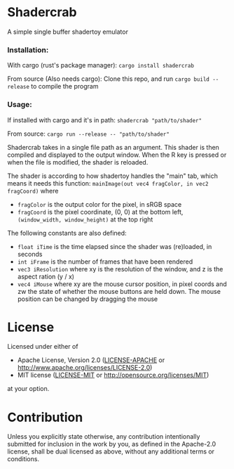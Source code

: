 # Shadercrab
A simple single buffer shadertoy emulator

### Installation:
With cargo (rust's package manager):
`cargo install shadercrab`

From source (Also needs cargo):
Clone this repo, and run `cargo build --release` to compile the program

### Usage:
If installed with cargo and it's in path:
`shadercrab "path/to/shader"`

From source:
`cargo run --release -- "path/to/shader"`

Shadercrab takes in a single file path as an argument.
This shader is then compiled and displayed to the output window.
When the R key is pressed or when the file is modified, the shader is reloaded.

The shader is according to how shadertoy handles the "main" tab, which means it needs this function:
`mainImage(out vec4 fragColor, in vec2 fragCoord)`
where
 - `fragColor` is the output color for the pixel, in sRGB space
 - `fragCoord` is the pixel coordinate, (0, 0) at the bottom left, `(window_width, window_height)` at the top right

The following constants are also defined:
 - `float iTime` is the time elapsed since the shader was (re)loaded, in seconds
 - `int iFrame` is the number of frames that have been rendered
 - `vec3 iResolution` where xy is the resolution of the window, and z is the aspect ration (y / x)
 - `vec4 iMouse` where xy are the mouse cursor position,  in pixel coords and zw the state of whether the mouse buttons are held down.
 The mouse position can be changed by dragging the mouse

# License
Licensed under either of

 * Apache License, Version 2.0
   ([LICENSE-APACHE](LICENSE-APACHE) or http://www.apache.org/licenses/LICENSE-2.0)
 * MIT license
   ([LICENSE-MIT](LICENSE-MIT) or http://opensource.org/licenses/MIT)

at your option.

# Contribution
Unless you explicitly state otherwise, any contribution intentionally submitted
for inclusion in the work by you, as defined in the Apache-2.0 license, shall be
dual licensed as above, without any additional terms or conditions.